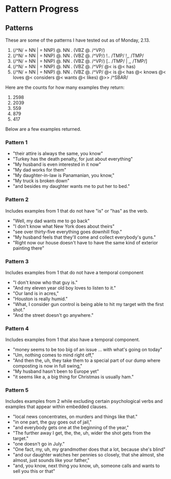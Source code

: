 # Pattern Progress
## Patterns
These are some of the patterns I have tested out as of Monday, 2.13.

1. (/^N/ = NN | = NNP) @. NN . (VBZ @. /^VP/)
2. (/^N/ = NN | = NNP) @. NN . (VBZ @. /^VP/) !.. /TMP/ !,, /TMP/
3. (/^N/ = NN | = NNP) @. NN . (VBZ @. /^VP/) [.. /TMP/ | ,, /TMP/]
4. (/^N/ = NN | = NNP) @. NN . (VBZ @. /^VP/ @< is @< has)
5. (/^N/ = NN | = NNP) @. NN . (VBZ @. /^VP/ @< is @< has @< knows @< loves @< considers @< wants @< likes) @>> /^SBAR/

Here are the counts for how many examples they return:

1. 2598
2. 2039
3. 559
4. 879
5. 417

Below are a few examples returned.

### Pattern 1
* "their attire is always the same, you know"
* "Turkey has the death penalty, for just about everything"
* "My husband is even interested in it now" 
* "My dad works for them"
* "My daughter-in-law is Panamanian, you know,"
* "My truck is broken down"
* "and besides my daughter wants me to put her to bed."

### Pattern 2
Includes examples from 1 that do not have "is" or "has" as the verb.

* "Well, my dad wants me to go back"
* "I don't know what New York does about theirs"
* "see over thirty-five everything goes downhill flop."
* "My husband feels that they'll come and collect everybody's guns."
* "Right now our house doesn't have to have the same kind of exterior painting there"

### Pattern 3
Includes examples from 1 that do not have a temporal component

* "I don't know who that guy is."
* "And my eleven year old boy loves to listen to it."
* "Our land is in acres,"
* "Houston is really humid."
* "What, I consider gun control is being able to hit my target with the first shot."
* "And the street doesn't go anywhere."

### Pattern 4
Includes examples from 1 that also have a temporal component.

* "money seems to be too big of an issue ... with what's going on today"
* "Um, nothing comes to mind right off,"
* "And then the, uh, they take them to a special part of our dump where composting is now in full swing,"
* "My husband hasn't been to Europe yet"
* "it seems like a, a big thing for Christmas is usually ham."

### Pattern 5
Includes examples from 2 while excluding certain psychological verbs and examples that appear within embedded clauses.

* "local news concentrates, on murders and things like that."
* "in one part, the guy goes out of jail,"
* "and everybody gets one at the beginning of the year,"
* "The further away I get, the, the, uh, wider the shot gets from the target."
* "one doesn't go in July."
* "One fact, my, uh, my grandmother does that a lot, because she's blind"
* "and our daughter watches her pennies so closely, that she almost, she almost, just sounds like your father,"
* "and, you know, next thing you know, uh, someone calls and wants to sell you this or that"
